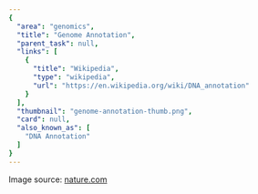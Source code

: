 ```yaml
---
{
  "area": "genomics",
  "title": "Genome Annotation",
  "parent_task": null,
  "links": [
    {
      "title": "Wikipedia",
      "type": "wikipedia",
      "url": "https://en.wikipedia.org/wiki/DNA_annotation"
    }
  ],
  "thumbnail": "genome-annotation-thumb.png",
  "card": null,
  "also_known_as": [
    "DNA Annotation"
  ]
}
---
```

Image source: [nature.com](https://www.nature.com/articles/s41598-018-30398-6)
